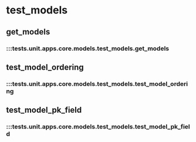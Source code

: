 # test_models

## get_models

### :::tests.unit.apps.core.models.test_models.get_models

## test_model_ordering

### :::tests.unit.apps.core.models.test_models.test_model_ordering

## test_model_pk_field

### :::tests.unit.apps.core.models.test_models.test_model_pk_field

